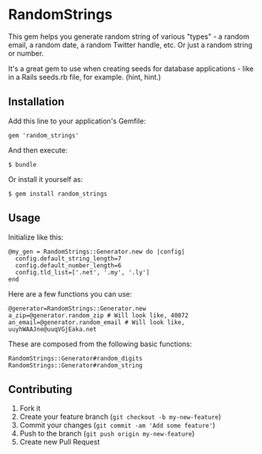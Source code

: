 # RandomStrings

This gem helps you generate random string of various "types" - a random email, a random date, a random Twitter handle, etc. Or just a random string or number.

It's a great gem to use when creating seeds for database applications - like in a Rails seeds.rb file, for example. (hint, hint.)

## Installation

Add this line to your application's Gemfile:

    gem 'random_strings'

And then execute:

    $ bundle

Or install it yourself as:

    $ gem install random_strings

## Usage

Initialize like this:

    @my_gen = RandomStrings::Generator.new do |config|
      config.default_string_length=7
      config.default_number_length=6
      config.tld_list=['.net', '.my', '.ly']
    end

Here are a few functions you can use:

    @generator=RandomStrings::Generator.new
    a_zip=@generator.random_zip # Will look like, 40072
    an_email=@generator.random_email # Will look like, uuyhWAAJne@uuqVGjEaka.net

These are composed from the following basic functions:

    RandomStrings::Generator#random_digits
    RandomStrings::Generator#random_string


## Contributing

1. Fork it
2. Create your feature branch (`git checkout -b my-new-feature`)
3. Commit your changes (`git commit -am 'Add some feature'`)
4. Push to the branch (`git push origin my-new-feature`)
5. Create new Pull Request
